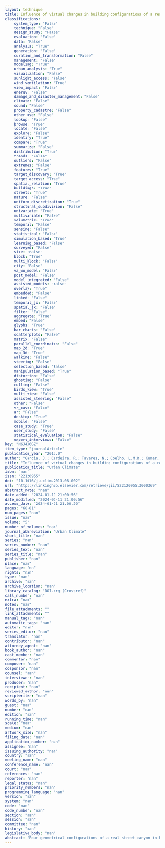 ```yaml
---
layout: technique
title: Influence of virtual changes in building configurations of a real street canyon on the dispersion of PM10
classifications:
    system_type: "False"
    technique: "False"
    design_study: "False"
    evaluation: "False"
    data: "False"
    analysis: "True"
    generation: "False"
    curation_and_transformation: "False"
    management: "False"
    modeling: "True"
    urban_analysis: "True"
    visualization: "False"
    sunlight_access: "False"
    wind_ventilation: "True"
    view_impact: "False"
    energy: "False"
    damage_and_disaster_management: "False"
    climate: "False"
    sound: "False"
    property_cadastre: "False"
    other_use: "False"
    lookup: "False"
    browse: "True"
    locate: "False"
    explore: "False"
    identify: "True"
    compare: "True"
    summarize: "False"
    distribution: "True"
    trends: "False"
    outliers: "False"
    extremes: "False"
    features: "True"
    target_discovery: "True"
    target_access: "True"
    spatial_relation: "True"
    buildings: "True"
    streets: "True"
    nature: "False"
    uniform_discretization: "True"
    structural_subdivision: "False"
    univariate: "True"
    multivariate: "False"
    volumetric: "True"
    temporal: "False"
    sensing: "False"
    statistical: "False"
    simulation_based: "True"
    learning_based: "False"
    surveyed: "False"
    site: "False"
    block: "True"
    multi_block: "False"
    city: "False"
    va_wo_model: "False"
    post_model: "False"
    model_integrated: "False"
    assisted_models: "False"
    overlay: "True"
    embedded: "False"
    linked: "False"
    temporal_jx: "False"
    spatial_jx: "False"
    filter: "False"
    aggregate: "True"
    embed: "False"
    glyphs: "True"
    bar_charts: "False"
    scatterplots: "False"
    matrix: "False"
    parallel_coordinates: "False"
    map_2d: "True"
    map_3d: "True"
    walking: "False"
    steering: "False"
    selection_based: "False"
    manipulation_based: "True"
    distortion: "False"
    ghosting: "False"
    culling: "False"
    birds_view: "True"
    multi_view: "False"
    assisted_steering: "False"
    other: "False"
    vr_cave: "False"
    ar: "False"
    desktop: "True"
    mobile: "False"
    case_study: "True"
    user_study: "False"
    statistical_evaluation: "False"
    expert_interviews: "False"
key: "N6J4X6GZ"
item_type: "journalArticle"
publication_year: "2013.0"
author: "Garcia, J.; Cerdeira, R.; Tavares, N.; Coelho, L.M.R.; Kumar, Prashant; Carvalho, M.G."
title: "Influence of virtual changes in building configurations of a real street canyon on the dispersion of PM10"
publication_title: "Urban Climate"
isbn: "nan"
issn: "22120955"
doi: "10.1016/j.uclim.2013.08.002"
url: "https://linkinghub.elsevier.com/retrieve/pii/S2212095513000369"
abstract_note: "nan"
date_added: "2024-01-11 21:00:56"
date_modified: "2024-01-11 21:00:56"
access_date: "2024-01-11 21:00:56"
pages: "68-81"
num_pages: "nan"
issue: "nan"
volume: "5"
number_of_volumes: "nan"
journal_abbreviation: "Urban Climate"
short_title: "nan"
series: "nan"
series_number: "nan"
series_text: "nan"
series_title: "nan"
publisher: "nan"
place: "nan"
language: "en"
rights: "nan"
type: "nan"
archive: "nan"
archive_location: "nan"
library_catalog: "DOI.org (Crossref)"
call_number: "nan"
extra: "nan"
notes: "nan"
file_attachments: ""
link_attachments: ""
manual_tags: "nan"
automatic_tags: "nan"
editor: "nan"
series_editor: "nan"
translator: "nan"
contributor: "nan"
attorney_agent: "nan"
book_author: "nan"
cast_member: "nan"
commenter: "nan"
composer: "nan"
cosponsor: "nan"
counsel: "nan"
interviewer: "nan"
producer: "nan"
recipient: "nan"
reviewed_author: "nan"
scriptwriter: "nan"
words_by: "nan"
guest: "nan"
number: "nan"
edition: "nan"
running_time: "nan"
scale: "nan"
medium: "nan"
artwork_size: "nan"
filing_date: "nan"
application_number: "nan"
assignee: "nan"
issuing_authority: "nan"
country: "nan"
meeting_name: "nan"
conference_name: "nan"
court: "nan"
references: "nan"
reporter: "nan"
legal_status: "nan"
priority_numbers: "nan"
programming_language: "nan"
version: "nan"
system: "nan"
code: "nan"
code_number: "nan"
section: "nan"
session: "nan"
committee: "nan"
history: "nan"
legislative_body: "nan"
abstract: "Four geometrical configurations of a real street canyon in Barreiro city (Portugal) are considered to study their influence on the dispersion of PM10. These configurations include actual architectural layout of the street (Option 1), and three virtual cases (Options 1–3). Option 2 includes the modification of real geometry by including 4 m gaps between the buildings situated on the southern part of the street canyon. Option 3 considers 6 m gaps between buildings as opposed to 4 m gaps in Option 2. Option 4 assumes the same height for all buildings on the southern part of the street canyon, with no gaps between buildings. Computational fluid dynamics code (CFD), FLUENT, is used to simulate the detailed flow and turbulence characteristics in three-dimensional domain of chosen street canyon, together with the PM10 dispersion for both the summer and winter seasons. The modelled PM10 concentrations were then compared with the measured data at seven different locations in the street canyon. Our results indicate up to 23% lower PM10 concentrations at 1.5 m above the road level during the along-canyon wind direction due to the channelling of flow, compared with those observed during the cross-canyon wind direction. Detailed inspection of the results obtained from the Options 1–3 indicated that the spacing between the buildings tend to increase particle dilution during the cross-canyon winds, resulting in up to 20, and 22% reduced concentrations for options 2, and 3 respectively, compared with the actual configuration (Option 1). The largest improvement (∼7%) in the PM10 concentrations was given by Option 2, while other options showed modest changes. Possible reasons for these changes under varying meteorological conditions are explained in the context of changing building configurations and their implications in city planning."
---
```

